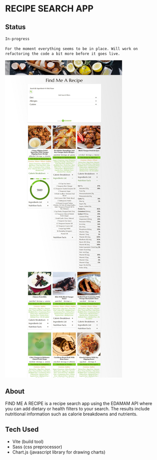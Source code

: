 # RECIPE SEARCH APP

## Status

    In-progress

    For the moment everything seems to be in place. Will work on refactoring the code a bit more before it goes live.

![Recipe search app screenshot](/public/assets/images/find_me_a_recipe_screenshot.jpg)

## About

FIND ME A RECIPE is a recipe search app using the EDAMAM API where you can add dietary or health filters to your search. The results include nutritional information such as calorie breakdowns and nutrients.

<!-- ![A doughnut chart using chart.js](/public/assets/images/chart-graphic.jpg) -->

## Tech Used

-   Vite (build tool)
-   Sass (css preprocessor)
-   Chart.js (javascript library for drawing charts)
